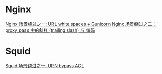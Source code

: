 # Nginx
[Nginx 场景绕过之一: URL white spaces + Gunicorn](https://github.com/CHYbeta/OddProxyDemo/blob/master/nginx/demo1/README.md)
[Nginx 场景绕过之二：proxy_pass 中的斜杠 (trailing slash) 与 编码 ](https://github.com/CHYbeta/OddProxyDemo/blob/master/nginx/demo2/README.md)

# Squid
[Squid 场景绕过之一: URN bypass ACL](https://github.com/CHYbeta/OddProxyDemo/blob/master/squid/demo1/README.md)
